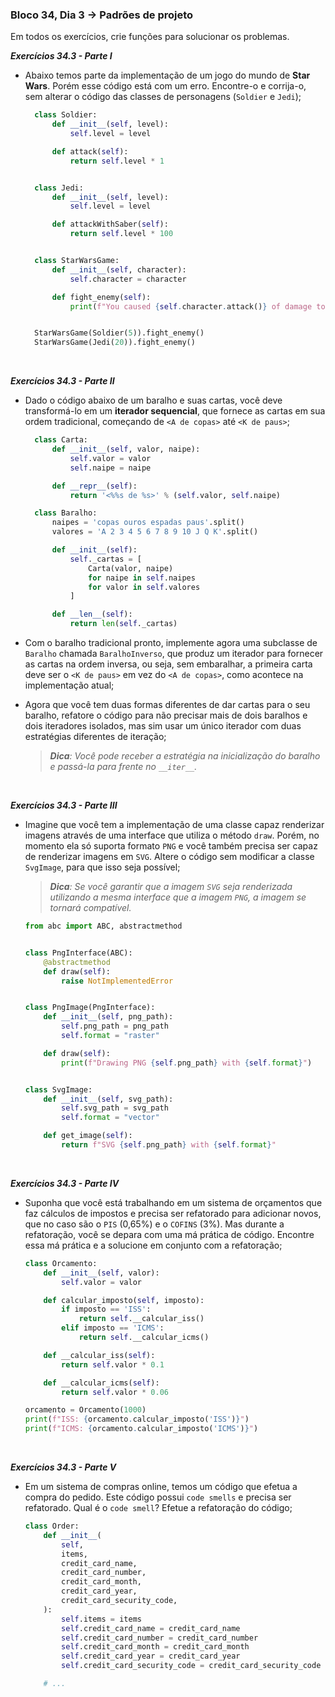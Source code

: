 ### Bloco 34, Dia 3 -> Padrões de projeto

Em todos os exercícios, crie funções para solucionar os problemas.

_**Exercícios 34.3 - Parte I**_

 - Abaixo temos parte da implementação de um jogo do mundo de **Star Wars**. Porém esse código está com um erro. Encontre-o e corrija-o, sem alterar o código das classes de personagens (`Soldier` e `Jedi`);

    ```python
      class Soldier:
          def __init__(self, level):
              self.level = level

          def attack(self):
              return self.level * 1


      class Jedi:
          def __init__(self, level):
              self.level = level

          def attackWithSaber(self):
              return self.level * 100


      class StarWarsGame:
          def __init__(self, character):
              self.character = character

          def fight_enemy(self):
              print(f"You caused {self.character.attack()} of damage to the enemy")


      StarWarsGame(Soldier(5)).fight_enemy()
      StarWarsGame(Jedi(20)).fight_enemy()
    ```

<br>

_**Exercícios 34.3 - Parte II**_

 - Dado o código abaixo de um baralho e suas cartas, você deve transformá-lo em um **iterador sequencial**, que fornece as cartas em sua ordem tradicional, começando de `<A de copas>` até `<K de paus>`;
 
    ```python
      class Carta:
          def __init__(self, valor, naipe):
              self.valor = valor
              self.naipe = naipe

          def __repr__(self):
              return '<%%s de %s>' % (self.valor, self.naipe)

      class Baralho:
          naipes = 'copas ouros espadas paus'.split()
          valores = 'A 2 3 4 5 6 7 8 9 10 J Q K'.split()

          def __init__(self):
              self._cartas = [
                  Carta(valor, naipe)
                  for naipe in self.naipes
                  for valor in self.valores
              ]

          def __len__(self):
              return len(self._cartas)
    ```

 - Com o baralho tradicional pronto, implemente agora uma subclasse de `Baralho` chamada `BaralhoInverso`, que produz um iterador para fornecer as cartas na ordem inversa, ou seja, sem embaralhar, a primeira carta deve ser o `<K de paus>` em vez do `<A de copas>`, como acontece na implementação atual;

 - Agora que você tem duas formas diferentes de dar cartas para o seu baralho, refatore o código para não precisar mais de dois baralhos e dois iteradores isolados, mas sim usar um único iterador com duas estratégias diferentes de iteração;

    > _**Dica**: Você pode receber a estratégia na inicialização do baralho e passá-la para frente no `__iter__`._

<br>

_**Exercícios 34.3 - Parte III**_

 - Imagine que você tem a implementação de uma classe capaz renderizar imagens através de uma interface que utiliza o método `draw`. Porém, no momento ela só suporta formato `PNG` e você também precisa ser capaz de renderizar imagens em `SVG`. Altere o código sem modificar a classe `SvgImage`, para que isso seja possível;

    > _**Dica**: Se você garantir que a imagem `SVG` seja renderizada utilizando a mesma interface que a imagem `PNG`, a imagem se tornará compatível._
  
    ```python
    from abc import ABC, abstractmethod


    class PngInterface(ABC):
        @abstractmethod
        def draw(self):
            raise NotImplementedError


    class PngImage(PngInterface):
        def __init__(self, png_path):
            self.png_path = png_path
            self.format = "raster"

        def draw(self):
            print(f"Drawing PNG {self.png_path} with {self.format}")


    class SvgImage:
        def __init__(self, svg_path):
            self.svg_path = svg_path
            self.format = "vector"

        def get_image(self):
            return f"SVG {self.png_path} with {self.format}"
    ```

<br>

_**Exercícios 34.3 - Parte IV**_

 - Suponha que você está trabalhando em um sistema de orçamentos que faz cálculos de impostos e precisa ser refatorado para adicionar novos, que no caso são o `PIS` (0,65%) e o `COFINS` (3%). Mas durante a refatoração, você se depara com uma má prática de código. Encontre essa má prática e a solucione em conjunto com a refatoração;

    ```python
    class Orcamento:
        def __init__(self, valor):
            self.valor = valor

        def calcular_imposto(self, imposto):
            if imposto == 'ISS':
                return self.__calcular_iss()
            elif imposto == 'ICMS':
                return self.__calcular_icms()

        def __calcular_iss(self):
            return self.valor * 0.1

        def __calcular_icms(self):
            return self.valor * 0.06

    orcamento = Orcamento(1000)
    print(f"ISS: {orcamento.calcular_imposto('ISS')}")
    print(f"ICMS: {orcamento.calcular_imposto('ICMS')}")
    ```

<br>

_**Exercícios 34.3 - Parte V**_

 - Em um sistema de compras online, temos um código que efetua a compra do pedido. Este código possui `code smells` e precisa ser refatorado. Qual é o `code smell`? Efetue a refatoração do código;

    ```python
    class Order:
        def __init__(
            self,
            items,
            credit_card_name,
            credit_card_number,
            credit_card_month,
            credit_card_year,
            credit_card_security_code,
        ):
            self.items = items
            self.credit_card_name = credit_card_name
            self.credit_card_number = credit_card_number
            self.credit_card_month = credit_card_month
            self.credit_card_year = credit_card_year
            self.credit_card_security_code = credit_card_security_code

        # ...
    ```
